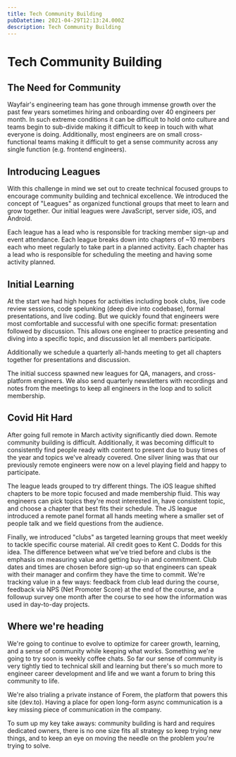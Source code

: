 ```yaml
---
title: Tech Community Building
pubDatetime: 2021-04-29T12:13:24.000Z
description: Tech Community Building
---
```


# Tech Community Building

## The Need for Community

Wayfair's engineering team has gone through immense growth over the past few years sometimes hiring and onboarding over 40 engineers per month. In such extreme conditions it can be difficult to hold onto culture and teams begin to sub-divide making it difficult to keep in touch with what everyone is doing. Additionally, most engineers are on small cross-functional teams making it difficult to get a sense community across any single function (e.g. frontend engineers).

## Introducing Leagues

With this challenge in mind we set out to create technical focused groups to encourage community building and technical excellence. We introduced the concept of "Leagues" as organized functional groups that meet to learn and grow together. Our initial leagues were JavaScript, server side, iOS, and Android.

Each league has a lead who is responsible for tracking member sign-up and event attendance. Each league breaks down into chapters of ~10 members each who meet regularly to take part in a planned activity. Each chapter has a lead who is responsible for scheduling the meeting and having some activity planned.

## Initial Learning

At the start we had high hopes for activities including book clubs, live code review sessions, code spelunking (deep dive into codebase), formal presentations, and live coding. But we quickly found that engineers were most comfortable and successful with one specific format: presentation followed by discussion. This allows one engineer to practice presenting and diving into a specific topic, and discussion let all members participate.

Additionally we schedule a quarterly all-hands meeting to get all chapters together for presentations and discussion.

The initial success spawned new leagues for QA, managers, and cross-platform engineers. We also send quarterly newsletters with recordings and notes from the meetings to keep all engineers in the loop and to solicit membership.

## Covid Hit Hard

After going full remote in March activity significantly died down. Remote community building is difficult. Additionally, it was becoming difficult to consistently find people ready with content to present due to busy times of the year and topics we've already covered. One silver lining was that our previously remote engineers were now on a level playing field and happy to participate.

The league leads grouped to try different things. The iOS league shifted chapters to be more topic focused and made membership fluid. This way engineers can pick topics they're most interested in, have consistent topic, and choose a chapter that best fits their schedule. The JS league introduced a remote panel format all hands meeting where a smaller set of people talk and we field questions from the audience.

Finally, we introduced "clubs" as targeted learning groups that meet weekly to tackle specific course material. All credit goes to Kent C. Dodds for this idea. The difference between what we've tried before and clubs is the emphasis on measuring value and getting buy-in and commitment. Club dates and times are chosen before sign-up so that engineers can speak with their manager and confirm they have the time to commit. We're tracking value in a few ways: feedback from club lead during the course, feedback via NPS (Net Promoter Score) at the end of the course, and a followup survey one month after the course to see how the information was used in day-to-day projects.

## Where we're heading

We're going to continue to evolve to optimize for career growth, learning, and a sense of community while keeping what works. Something we're going to try soon is weekly coffee chats. So far our sense of community is very tightly tied to technical skill and learning but there's so much more to engineer career development and life and we want a forum to bring this community to life.

We're also trialing a private instance of Forem, the platform that powers this site (dev.to). Having a place for open long-form async communication is a key missing piece of communication in the company.

To sum up my key take aways: community building is hard and requires dedicated owners, there is no one size fits all strategy so keep trying new things, and to keep an eye on moving the needle on the problem you're trying to solve.
